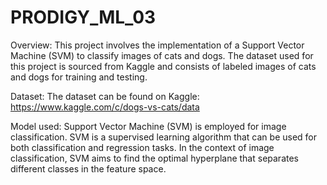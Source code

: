 # PRODIGY_ML_03
Overview:
This project involves the implementation of a Support Vector Machine (SVM) to classify images of cats and dogs. The dataset used for this project is sourced from Kaggle and consists of labeled images of cats and dogs for training and testing.

Dataset:
The dataset can be found on Kaggle: https://www.kaggle.com/c/dogs-vs-cats/data

Model used:
Support Vector Machine (SVM) is employed for image classification. SVM is a supervised learning algorithm that can be used for both classification and regression tasks. In the context of image classification, SVM aims to find the optimal hyperplane that separates different classes in the feature space.
